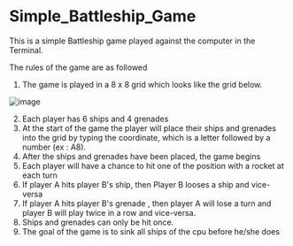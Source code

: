 # Simple_Battleship_Game

This is a simple Battleship game played against the computer in the Terminal.

The rules of the game are as followed 

1) The game is played in a 8 x 8 grid which looks like the grid below.

![image](https://user-images.githubusercontent.com/77070862/113497121-9e016f00-94ce-11eb-98e2-2d8908b73a75.png)

2) Each player has 6 ships and 4 grenades 
4) At the start of the game the player will place their ships and grenades into the grid by typing the coordinate, which is a letter followed by a number (ex : A8).
5) After the ships and grenades have been placed, the game begins 
6) Each player will have a chance to hit one of the position with a rocket at each turn
7) If player A hits player B's ship, then Player B looses a ship and vice-versa
8) If player A hits player B's grenade , then player A will lose a turn and player B will play twice in a row and vice-versa. 
9) Ships and grenades can only be hit once.
10) The goal of the game is to sink all ships of the cpu before he/she does 
